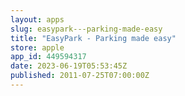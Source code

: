 ```yaml
---
layout: apps
slug: easypark---parking-made-easy
title: "EasyPark - Parking made easy"
store: apple
app_id: 449594317
date: 2023-06-19T05:53:45Z
published: 2011-07-25T07:00:00Z
---
```

